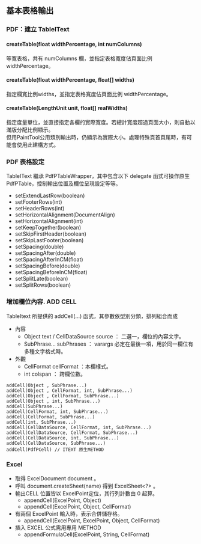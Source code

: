 ## 基本表格輸出

### PDF：建立 TableIText

#### createTable\(float widthPercentage, int numColumns\)

等寬表格，共有 numColumns 欄，並指定表格寬度佔頁面比例 widthPercentage。

#### createTable\(float widthPercentage, float\[\] widths\)

指定欄寬比例widths，並指定表格寬度佔頁面比例 widthPercentage。

#### createTable\(LengthUnit unit, float\[\] realWidths\)

指定度量單位，並直接指定各欄的實際寬度。若總計寬度超過頁面大小，則自動以滿版分配比例顯示。  
但用PaintTool公用類別輸出時，仍顯示為實際大小。處理特殊頁首頁尾時，有可能會使用此建構方式。

### PDF 表格設定

TableIText 繼承 PdfPTableWrapper，其中包含以下 delegate 函式可操作原生 PdfPTable，控制輸出位置及欄位呈現設定等等。

* setExtendLastRow\(boolean\)
* setFooterRows\(int\)
* setHeaderRows\(int\)
* setHorizontalAlignment\(DocumentAlign\)
* setHorizontalAlignment\(int\)
* setKeepTogether\(boolean\)
* setSkipFirstHeader\(boolean\)
* setSkipLastFooter\(boolean\)
* setSpacing\(double\)
* setSpacingAfter\(double\)
* setSpacingAfterInCM\(float\)
* setSpacingBefore\(double\)
* setSpacingBeforeInCM\(float\)
* setSplitLate\(boolean\)
* setSplitRows\(boolean\)

### 增加欄位內容. ADD CELL

TableItext 所提供的 addCell\(...\) 函式，其參數依型別分類，排列組合而成

* 內容 
  * Object text / CellDataSource source ： 二選一，欄位的內容文字。
  * SubPhrase... subPhrases ： varargs 必定在最後一項，用於同一欄位有多種文字格式時。
* 外觀
  * CellFormat cellFormat ：本欄樣式。
  * int colspan ： 跨欄位數。
  
```
addCell(Object , SubPhrase...)  
addCell(Object , CellFormat, int, SubPhrase...)  
addCell(Object , CellFormat, SubPhrase...)  
addCell(Object , int, SubPhrase...)  
addCell(SubPhrase...)  
addCell(CellFormat, int, SubPhrase...)  
addCell(CellFormat, SubPhrase...)  
addCell(int, SubPhrase...)  
addCell(CellDataSource, CellFormat, int, SubPhrase...)  
addCell(CellDataSource, CellFormat, SubPhrase...)  
addCell(CellDataSource, int, SubPhrase...)  
addCell(CellDataSource, SubPhrase...)  
addCell(PdfPCell) // ITEXT 原生METHOD
```

### Excel

* 取得 ExcelDocument<?, ?> document 。
* 呼叫 document.createSheet(name) 得到 ExcelSheet<?> 。
* 輸出CELL 位置皆以 ExcelPoint定位，其行列計數由 0 起算。
  * appendCell(ExcelPoint, Object)
  * appendCell(ExcelPoint, Object, CellFormat)
* 有兩個 ExcelPoint 輸入時，表示合併儲存格。
  * appendCell(ExcelPoint, ExcelPoint, Object, CellFormat)
* 插入 EXCEL 公式需用專用 METHOD 
  * appendFormulaCell(ExcelPoint, String, CellFormat)





















